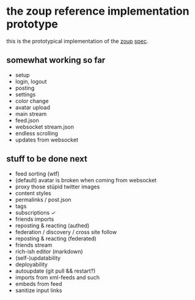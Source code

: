 # the zoup reference implementation prototype

this is the prototypical implementation of the [zoup](https://zoup.io/) [spec](https://github.com/zoupio/spec/blob/main/spec.md).

## somewhat working so far

* setup
* login, logout
* posting
* settings
* color change
* avatar upload
* main stream
* feed.json
* websocket stream.json
* endless scrolling
* updates from websocket


## stuff to be done next

* feed sorting (wtf)
* (default) avatar is broken when coming from websocket
* proxy those stüpid twitter images
* content styles
* permalinks / post.json
* tags
* subscriptions ✓
* friends imports
* reposting & reacting (authed)
* federation / discovery / cross site follow
* reposting & reacting (federated)
* friends stream
* rich-ish editor (markdown)
* (self-)updatability
* deployability
* autoupdate (git pull && restart?)
* imports from xml-feeds and such
* embeds from feed
* sanitize input links

